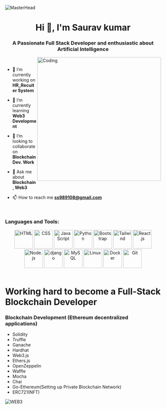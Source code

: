 ![MasterHead](https://feature.undp.org/beyond-bitcoin/assets/hxFnAcINBZ/block2.gif)
<h1 align="center">Hi 👋, I'm Saurav kumar</h1>
<h3 align="center">A Passionate Full Stack Developer and enthusiastic about Artificial Intelligence</h3>
<img align="right" alt="Coding" width="400" src="https://camo.githubusercontent.com/e20822b4282c07ffd010cd05f855a6561d3b62358ca9e607e4901288dd748fcb/68747470733a2f2f63646e2e6472696262626c652e636f6d2f75736572732f323133313939332f73637265656e73686f74732f343934383733362f74686f75676874776f726b732d6769665f6472696262626c652e676966">

<br />

- 🔭 I’m currently working on **HR_Recuiter System**

- 🌱 I’m currently learning **Web3 Development**

- 👯 I’m looking to collaborate on **Blockchain Dev. Work**

- 💬 Ask me about **Blockchain, Web3**

- 📫 How to reach me **ss989108@gmail.com**

<p align="left">
</p>


<br />
<h3 align="left">Languages and Tools:</h3>

<div style="display:inline_block" align="center">
    <img src="https://cdn.iconscout.com/icon/free/png-128/html-3628838-3030115.png" alt="HTML" width="60" height="60">
    <img src="https://cdn.iconscout.com/icon/free/png-256/css-alt-3628710-3029935.png" alt="CSS" width="60" height="60">
    <img src="https://cdn.iconscout.com/icon/free/png-256/javascript-3628858-3029998.png" alt="JavaScript" width="60" height="60">
    <img src="https://cdn.iconscout.com/icon/free/png-128/python-3628999-3030224.png" alt="Python" width="60" height="60">
    <img src="https://cdn.iconscout.com/icon/free/png-128/bootstrap-3628663-3029888.png" alt="Bootstrap" width="60" height="60">
    <img src="https://cdn.iconscout.com/icon/free/png-128/tailwind-css-5285308-4406745.png" alt="Tailwind" width="60" height="60">
    <img src="https://cdn.iconscout.com/icon/free/png-128/react-3-1175109.png" alt="React.js" width="60" height="60">
    <img src="https://cdn.iconscout.com/icon/free/png-128/node-js-3628954-3030179.png" alt="Node.js" width="60" height="60">
    <img src="https://cdn.iconscout.com/icon/free/png-128/django-3628732-3029957.png" alt="django" width="60" height="60">
    <img src="https://cdn.iconscout.com/icon/free/png-128/mysql-4-226026.png" alt="MySQL" width="60" height="60">
    <img src="https://cdn.iconscout.com/icon/free/png-128/linux-3521549-2944967.png" alt="Linux" width="60" height="60">
    <img src="https://cdn.iconscout.com/icon/free/png-128/docker-13-1175230.png" alt="Docker" width="60" height="60">
    <img src="https://cdn.iconscout.com/icon/free/png-128/git-225996.png" alt="Git" width="60" height="60">
</div>
<br>

# Working hard to become a Full-Stack Blockchain Developer  

### Blockchain Development (Ethereum decentralized applications)

- Solidity
- Truffle
- Ganache
- Hardhat
- Web3.js
- Ethers.js
- OpenZeppelin
- Waffle
- Mocha
- Chai
- Go-Ethereum(Setting up Private Blockchain Network)
- ERC721(NFT)

<img align="center" alt="WEB3" src="https://i0.wp.com/bitcoinke.io/wp-content/uploads/2022/01/Web-3.0-GIF-2.gif">
